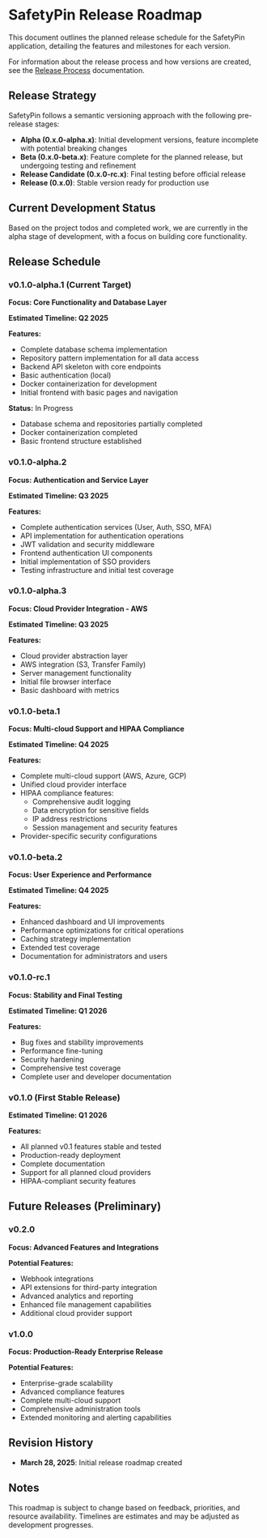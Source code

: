 # SafetyPin Release Roadmap

This document outlines the planned release schedule for the SafetyPin application, detailing the features and milestones for each version.

For information about the release process and how versions are created, see the [Release Process](./release-process.md) documentation.

## Release Strategy

SafetyPin follows a semantic versioning approach with the following pre-release stages:
- **Alpha (0.x.0-alpha.x)**: Initial development versions, feature incomplete with potential breaking changes
- **Beta (0.x.0-beta.x)**: Feature complete for the planned release, but undergoing testing and refinement
- **Release Candidate (0.x.0-rc.x)**: Final testing before official release
- **Release (0.x.0)**: Stable version ready for production use

## Current Development Status

Based on the project todos and completed work, we are currently in the alpha stage of development, with a focus on building core functionality.

## Release Schedule

### v0.1.0-alpha.1 (Current Target)
**Focus: Core Functionality and Database Layer**

**Estimated Timeline: Q2 2025**

**Features:**
- Complete database schema implementation
- Repository pattern implementation for all data access
- Backend API skeleton with core endpoints
- Basic authentication (local)
- Docker containerization for development
- Initial frontend with basic pages and navigation

**Status:** In Progress
- Database schema and repositories partially completed
- Docker containerization completed
- Basic frontend structure established

### v0.1.0-alpha.2
**Focus: Authentication and Service Layer**

**Estimated Timeline: Q3 2025**

**Features:**
- Complete authentication services (User, Auth, SSO, MFA)
- API implementation for authentication operations
- JWT validation and security middleware
- Frontend authentication UI components
- Initial implementation of SSO providers
- Testing infrastructure and initial test coverage

### v0.1.0-alpha.3
**Focus: Cloud Provider Integration - AWS**

**Estimated Timeline: Q3 2025**

**Features:**
- Cloud provider abstraction layer
- AWS integration (S3, Transfer Family)
- Server management functionality
- Initial file browser interface
- Basic dashboard with metrics

### v0.1.0-beta.1
**Focus: Multi-cloud Support and HIPAA Compliance**

**Estimated Timeline: Q4 2025**

**Features:**
- Complete multi-cloud support (AWS, Azure, GCP)
- Unified cloud provider interface
- HIPAA compliance features:
  - Comprehensive audit logging
  - Data encryption for sensitive fields
  - IP address restrictions
  - Session management and security features
- Provider-specific security configurations

### v0.1.0-beta.2
**Focus: User Experience and Performance**

**Estimated Timeline: Q4 2025**

**Features:**
- Enhanced dashboard and UI improvements
- Performance optimizations for critical operations
- Caching strategy implementation
- Extended test coverage
- Documentation for administrators and users

### v0.1.0-rc.1
**Focus: Stability and Final Testing**

**Estimated Timeline: Q1 2026**

**Features:**
- Bug fixes and stability improvements
- Performance fine-tuning
- Security hardening
- Comprehensive test coverage
- Complete user and developer documentation

### v0.1.0 (First Stable Release)
**Estimated Timeline: Q1 2026**

**Features:**
- All planned v0.1 features stable and tested
- Production-ready deployment
- Complete documentation
- Support for all planned cloud providers
- HIPAA-compliant security features

## Future Releases (Preliminary)

### v0.2.0
**Focus: Advanced Features and Integrations**

**Potential Features:**
- Webhook integrations
- API extensions for third-party integration
- Advanced analytics and reporting
- Enhanced file management capabilities
- Additional cloud provider support

### v1.0.0
**Focus: Production-Ready Enterprise Release**

**Potential Features:**
- Enterprise-grade scalability
- Advanced compliance features
- Complete multi-cloud support
- Comprehensive administration tools
- Extended monitoring and alerting capabilities

## Revision History

- **March 28, 2025**: Initial release roadmap created

## Notes

This roadmap is subject to change based on feedback, priorities, and resource availability. Timelines are estimates and may be adjusted as development progresses.
